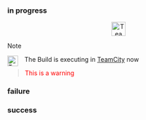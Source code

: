 ### in progress

<p align="center">
  <img src="https://resources.jetbrains.com/storage/products/company/brand/logos/TeamCity_icon.png" width="32" height="32" alt="TeamCity logo" align="center"/>
</p>


> [!NOTE]
> <img src="https://upload.wikimedia.org/wikipedia/commons/b/b9/Youtube_loading_symbol_1_(wobbly).gif" width="24" height="24" alt="TeamCity logo" align="left"/>
> &nbsp;&nbsp;&nbsp;The Build is executing in <a href="https://google.com">TeamCity</a> now

<blockquote style="color:red">
<p>This is a warning</p>
</blockquote>

### failure

### success
